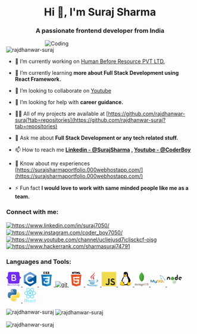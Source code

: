 <h1 align="center">Hi 👋, I'm Suraj Sharma</h1>
<h3 align="center">A passionate frontend developer from India</h3>
<img align="right" alt="Coding" width="400" src="https://img.freepik.com/premium-vector/vector-concept-illustration-programmer-engineer-with-laptop-sitting-office-desk-holding-pen-while-coding-developing-flat-cartoon-style_270158-379.jpg?w=740">

<p align="left"> <img src="https://komarev.com/ghpvc/?username=rajdhanwar-suraj&label=Profile%20views&color=0e75b6&style=flat" alt="rajdhanwar-suraj" /> </p>

- 🔭 I’m currently working on [Human Before Resource PVT LTD.](https://humanbeforeresource.com/)

- 🌱 I’m currently learning **more about Full Stack Development using React Framework.**

- 👯 I’m looking to collaborate on [Youtube](https://www.youtube.com/@surajsharma.5371/videos)

- 🤝 I’m looking for help with **career guidance.**

- 👨‍💻 All of my projects are available at [https://github.com/rajdhanwar-suraj?tab=repositories](https://github.com/rajdhanwar-suraj?tab=repositories)

- 💬 Ask me about **Full Stack Development or any tech related stuff.**

- 📫 How to reach me **[Linkedin - @SurajSharma](https://www.linkedin.com/in/suraj7050/) , [Youtube - @CoderBoy](https://www.youtube.com/@surajsharma.5371/videos)**

- 📄 Know about my experiences [https://surajsharmaportfolio.000webhostapp.com/](https://surajsharmaportfolio.000webhostapp.com/)

- ⚡ Fun fact **I would love to work with same minded people like me as a team.**

<h3 align="left">Connect with me:</h3>
<p align="left">
<a href="https://www.linkedin.com/in/suraj7050/" target="blank"><img align="center" src="https://raw.githubusercontent.com/rahuldkjain/github-profile-readme-generator/master/src/images/icons/Social/linked-in-alt.svg" alt="https://www.linkedin.com/in/suraj7050/" height="30" width="40" /></a>
<a href="https://www.instagram.com/coder_boy7050/" target="blank"><img align="center" src="https://raw.githubusercontent.com/rahuldkjain/github-profile-readme-generator/master/src/images/icons/Social/instagram.svg" alt="https://www.instagram.com/coder_boy7050/" height="30" width="40" /></a>
<a href="https://www.youtube.com/channel/ucliejusd7icljsckcf-ojsg" target="blank"><img align="center" src="https://raw.githubusercontent.com/rahuldkjain/github-profile-readme-generator/master/src/images/icons/Social/youtube.svg" alt="https://www.youtube.com/channel/ucliejusd7icljsckcf-ojsg" height="30" width="40" /></a>
<a href="https://www.hackerrank.com/sharmasuraj74791" target="blank"><img align="center" src="https://raw.githubusercontent.com/rahuldkjain/github-profile-readme-generator/master/src/images/icons/Social/hackerrank.svg" alt="https://www.hackerrank.com/sharmasuraj74791" height="30" width="40" /></a>
</p>

<h3 align="left">Languages and Tools:</h3>
<p align="left"> <a href="https://getbootstrap.com" target="_blank" rel="noreferrer"> <img src="https://raw.githubusercontent.com/devicons/devicon/master/icons/bootstrap/bootstrap-plain-wordmark.svg" alt="bootstrap" width="40" height="40"/> </a> <a href="https://www.cprogramming.com/" target="_blank" rel="noreferrer"> <img src="https://raw.githubusercontent.com/devicons/devicon/master/icons/c/c-original.svg" alt="c" width="40" height="40"/> </a> <a href="https://www.w3schools.com/css/" target="_blank" rel="noreferrer"> <img src="https://raw.githubusercontent.com/devicons/devicon/master/icons/css3/css3-original-wordmark.svg" alt="css3" width="40" height="40"/> </a> <a href="https://git-scm.com/" target="_blank" rel="noreferrer"> <img src="https://www.vectorlogo.zone/logos/git-scm/git-scm-icon.svg" alt="git" width="40" height="40"/> </a> <a href="https://www.w3.org/html/" target="_blank" rel="noreferrer"> <img src="https://raw.githubusercontent.com/devicons/devicon/master/icons/html5/html5-original-wordmark.svg" alt="html5" width="40" height="40"/> </a> <a href="https://www.java.com" target="_blank" rel="noreferrer"> <img src="https://raw.githubusercontent.com/devicons/devicon/master/icons/java/java-original.svg" alt="java" width="40" height="40"/> </a> <a href="https://developer.mozilla.org/en-US/docs/Web/JavaScript" target="_blank" rel="noreferrer"> <img src="https://raw.githubusercontent.com/devicons/devicon/master/icons/javascript/javascript-original.svg" alt="javascript" width="40" height="40"/> </a> <a href="https://www.linux.org/" target="_blank" rel="noreferrer"> <img src="https://raw.githubusercontent.com/devicons/devicon/master/icons/linux/linux-original.svg" alt="linux" width="40" height="40"/> </a> <a href="https://www.mongodb.com/" target="_blank" rel="noreferrer"> <img src="https://raw.githubusercontent.com/devicons/devicon/master/icons/mongodb/mongodb-original-wordmark.svg" alt="mongodb" width="40" height="40"/> </a> <a href="https://www.mysql.com/" target="_blank" rel="noreferrer"> <img src="https://raw.githubusercontent.com/devicons/devicon/master/icons/mysql/mysql-original-wordmark.svg" alt="mysql" width="40" height="40"/> </a> <a href="https://nodejs.org" target="_blank" rel="noreferrer"> <img src="https://raw.githubusercontent.com/devicons/devicon/master/icons/nodejs/nodejs-original-wordmark.svg" alt="nodejs" width="40" height="40"/> </a> <a href="https://www.python.org" target="_blank" rel="noreferrer"> <img src="https://raw.githubusercontent.com/devicons/devicon/master/icons/python/python-original.svg" alt="python" width="40" height="40"/> </a> <a href="https://reactjs.org/" target="_blank" rel="noreferrer"> <img src="https://raw.githubusercontent.com/devicons/devicon/master/icons/react/react-original-wordmark.svg" alt="react" width="40" height="40"/> </a> </p>

<p><img align="left" src="https://github-readme-stats.vercel.app/api/top-langs?username=rajdhanwar-suraj&show_icons=true&locale=en&layout=compact" alt="rajdhanwar-suraj" /></p>

<p>&nbsp;<img align="center" src="https://github-readme-stats.vercel.app/api?username=rajdhanwar-suraj&show_icons=true&locale=en" alt="rajdhanwar-suraj" /></p>

<p><img align="center" src="https://github-readme-streak-stats.herokuapp.com/?user=rajdhanwar-suraj&" alt="rajdhanwar-suraj" /></p>
